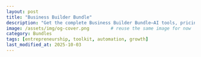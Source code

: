 ```yaml
---
layout: post
title: "Business Builder Bundle"
description: "Get the complete Business Builder Bundle—AI tools, pricing calculators, and guides designed to help entrepreneurs scale profitably and efficiently."
image: /assets/img/og-cover.png        # reuse the same image for now
category: Bundles
tags: [entrepreneurship, toolkit, automation, growth]
last_modified_at: 2025-10-03
---
```

